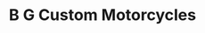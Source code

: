 ---
title: "B G Custom Motorcycles"
url: /daytona-beach/b-g-custom-motorcycles/
shop: motorcycle
---